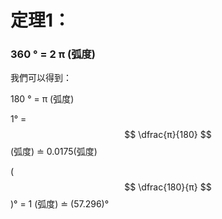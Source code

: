 # 定理1：

### 360 ° = 2 π \(弧度\)

我們可以得到：

180 ° =  π \(弧度\)

1° =  $$ \dfrac{π}{180} $$\(弧度\)  ≐  0.0175\(弧度\)

\($$  \dfrac{180}{π} $$\)° = 1 \(弧度\) ≐ \(57.296\)°

